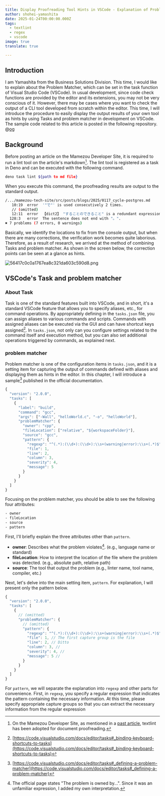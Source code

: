 ```yaml
---
title: Display Proofreading Tool Hints in VSCode - Explanation of Problem Matcher
author: shohei-yamashita
date: 2025-01-24T00:00:00.000Z
tags:
  - textlint
  - regex
  - vscode
image: true
translate: true

---
```


## Introduction
I am Yamashita from the Business Solutions Division. This time, I would like to explain about the Problem Matcher, which can be set in the task function of Visual Studio Code (VSCode).
In usual development, since code check functions are provided by the editor and its extensions, you may not be very conscious of it.
However, there may be cases where you want to check the output of a CLI tool developed from scratch within the editor.
This time, I will introduce the procedure to easily display the output results of your own tool as hints by using Tasks and problem matcher in development on VSCode.
The sample code related to this article is posted in the following repository.
@[og](https://github.com/shohei-yamashit/lint-sample-vscode)

## Background
Before posting an article on the Mamezou Developer Site, it is required to run a lint tool on the article's markdown[^1].
The lint tool is registered as a task in Deno and can be executed with the following command.
[^1]: On the Mamezou Developer Site, as mentioned in a [past article](https://developer.mamezou-tech.com/blogs/2022/03/31/4q-retrospective/#%E7%B6%99%E7%B6%9A%E7%9A%84%E3%81%AA%E3%82%B5%E3%82%A4%E3%83%88%E6%94%B9%E5%96%84), textlint has been adopted for document proofreading.

```sh
deno task lint ${path to md file}
```

When you execute this command, the proofreading results are output to the standard output.

```sh
/.../mamezou-tech-site/src/posts/blogs/2025/0117_cycle-postgres.md
   10:19  error  '"で"' is used consecutively 2 times.                                                                                                                            ja-no-successive-word
   // (omitted)                                                                                   
   12:11  error  【dict2】 "することのできること" is a redundant expression. By omitting "することの", the expression becomes concise and the sentence becomes clearer. Explanation: https://github.com/textlint-ja/textlint-rule-ja-no-redundant-expression#dict2  ja-no-redundant-expression
  128:3   error  The sentence does not end with "。".                                                                                                                                                                    ja-no-mixed-period
✖ 7 problems (7 errors, 0 warnings)      
```

Basically, we identify the locations to fix from the console output, but when there are many corrections, the verification work becomes quite laborious.
Therefore, as a result of research, we arrived at the method of combining Tasks and problem matcher.
As shown in the screen below, the correction points can be seen at a glance as hints.

![56417c0c0a1767ea8c321da603c590d8.png](https://i.gyazo.com/56417c0c0a1767ea8c321da603c590d8.png)

## VSCode's Task and problem matcher

### About Task
Task is one of the standard features built into VSCode, and in short, it's a standard VSCode feature that allows you to specify aliases, etc., for command operations.
By appropriately defining in the `tasks.json` file, you can assign aliases to various commands and scripts.
Commands with assigned aliases can be executed via the GUI and can have shortcut keys assigned[^2].
In `tasks.json`, not only can you configure settings related to the command itself and execution method, but you can also set additional operations triggered by commands, as explained next.
[^2]: [https://code.visualstudio.com/docs/editor/tasks#_binding-keyboard-shortcuts-to-tasks](https://code.visualstudio.com/docs/editor/tasks#_binding-keyboard-shortcuts-to-tasks)

### problem matcher
Problem matcher is one of the configuration items in `tasks.json`, and it is a setting item for capturing the output of commands defined with aliases and displaying them as hints in the editor.
In this chapter, I will introduce a sample[^3] published in the official documentation.
[^3]: [https://code.visualstudio.com/docs/editor/tasks#_defining-a-problem-matcher](https://code.visualstudio.com/docs/editor/tasks#_defining-a-problem-matcher)

```javascript
{
  "version": "2.0.0",
  "tasks": [
    {
      "label": "build",
      "command": "gcc",
      "args": ["-Wall", "helloWorld.c", "-o", "helloWorld"],
      "problemMatcher": {
        "owner": "cpp",
        "fileLocation": ["relative", "${workspaceFolder}"],
        "source": "gcc",
        "pattern": {
          "regexp": "^(.*):(\\d+):(\\d+):\\s+(warning|error):\\s+(.*)$",
          "file": 1,
          "line": 2,
          "column": 3,
          "severity": 4,
          "message": 5
        }
      }
    }
  ]
}
```

Focusing on the problem matcher, you should be able to see the following four attributes:

```sh
- owner
- fileLocation
- source
- pattern
```

First, I'll briefly explain the three attributes other than `pattern`.

- **owner**: Describes what the problem violates[^4]. (e.g., language name or standard)
- **fileLocation**: How to interpret the location of the file where the problem was detected. (e.g., absolute path, relative path)
- **source**: The tool that output the problem (e.g., linter name, tool name, compiler, etc.)

[^4]: The official page states "The problem is owned by...". Since it was an unfamiliar expression, I added my own interpretation.

Next, let's delve into the main setting item, `pattern`. For explanation, I will present only the pattern below.

```javascript
{
  "version": "2.0.0",
  "tasks": [
    {
      // (omitted)
      "problemMatcher": {
        // (omitted)
        "pattern": {
          "regexp": "^(.*):(\\d+):(\\d+):\\s+(warning|error):\\s+(.*)$",
          "file": 1, // The first capture group is the file
          "line": 2, // Ditto
          "column": 3, //
          "severity": 4, //
          "message": 5 //
        }
      }
    }
  ]
}
```

For `pattern`, we will separate the explanation into `regexp` and other parts for convenience.
First, in `regexp`, you specify a regular expression that indicates the pattern containing the necessary information.
At this time, please specify appropriate capture groups so that you can extract the necessary information from the regular expression
